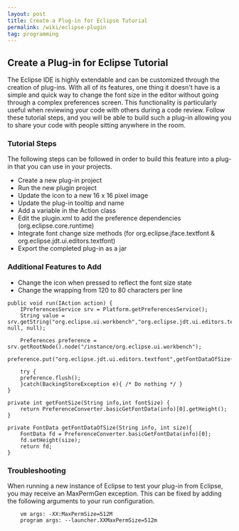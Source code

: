 ```yaml
---
layout: post
title: Create a Plug-in for Eclipse Tutorial
permalink: /wiki/eclipse-plugin
tag: programming
---
```


## Create a Plug-in for Eclipse Tutorial

The Eclipse IDE is highly extendable and can be customized through the creation of plug-ins.  With all of its features, one thing it doesn't have is a simple and quick way to change the font size in the editor without going through a complex preferences screen.  This functionality is particularly useful when reviewing your code with others during a code review.  Follow these tutorial steps, and you will be able to build such a plug-in allowing you to share your code with people sitting anywhere in the room.

### Tutorial Steps
The following steps can be followed in order to build this feature into a plug-in that you can use in your projects.

  * Create a new plug-in project
  * Run the new plugin project 
  * Update the icon to a new 16 x 16 pixel image
  * Update the plug-in tooltip and name
  * Add a variable in the Action class
  * Edit the plugin.xml to add the preference dependencies (org.eclipse.core.runtime)
  * Integrate font change size methods (for org.eclipse.jface.textfont & org.eclipse.jdt.ui.editors.textfont)
  * Export the completed plug-in as a jar

### Additional Features to Add
  * Change the icon when pressed to reflect the font size state
  * Change the wrapping from 120 to 80 characters per line

```
public void run(IAction action) {
    IPreferencesService srv = Platform.getPreferencesService();
    String value = srv.getString("org.eclipse.ui.workbench","org.eclipse.jdt.ui.editors.textfont", null, null);
		
    Preferences preference = srv.getRootNode().node("/instance/org.eclipse.ui.workbench");
    preference.put("org.eclipse.jdt.ui.editors.textfont",getFontDataOfSize(value,size).toString());
		
    try {
	preference.flush();
    }catch(BackingStoreException e){ /* Do nothing */ }
}
        
private int getFontSize(String info,int fontSize) {
    return PreferenceConverter.basicGetFontData(info)[0].getHeight();
}
	
private FontData getFontDataOfSize(String info, int size){
    FontData fd = PreferenceConverter.basicGetFontData(info)[0];
    fd.setHeight(size);
    return fd;
}
```

### Troubleshooting
When running a new instance of Eclipse to test your plug-in from Eclipse, you may receive an MaxPermGen exception.  This can be fixed by adding the following arguments to your run configuration. 

```
    vm args: -XX:MaxPermSize=512M
    program args: --launcher.XXMaxPermSize=512m
```